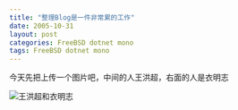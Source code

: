 ```yaml
---
title: "整理Blog是一件非常累的工作"
date: 2005-10-31
layout: post
categories: FreeBSD dotnet mono
tags: FreeBSD dotnet mono
---
```


今天先把上传一个图片吧，中间的人王洪超，右面的人是衣明志

![王洪超和衣明志](/images/2010/01/DSCN0669.jpg)